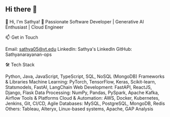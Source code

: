 ## Hi there 👋

<!--
**Sathyanarayanan-ops/Sathyanarayanan-ops** is a ✨ _special_ ✨ repository because its `README.md` (this file) appears on your GitHub profile.

Here are some ideas to get you started:

- 🔭 I’m currently working on ...
- 🌱 I’m currently learning ...
- 👯 I’m looking to collaborate on ...
- 🤔 I’m looking for help with ...
- 💬 Ask me about ...
- 📫 How to reach me: ...
- 😄 Pronouns: ...
- ⚡ Fun fact: ...
-->


👋 Hi, I'm Sathya!
🚀 Passionate Software Developer | Generative AI Enthusiast | Cloud Engineer

📫 Get in Touch

Email: sathya05@vt.edu
LinkedIn: Sathya's LinkedIn
GitHub: Sathyanarayanan-ops


🛠️ Tech Stack

Python, Java, JavaScript, TypeScript, SQL, NoSQL (MongoDB)
Frameworks & Libraries
Machine Learning: PyTorch, TensorFlow, Keras, Scikit-learn, Statsmodels, FastAI, LangChain
Web Development: FastAPI, ReactJS, Django, Flask
Data Processing: NumPy, Pandas, PySpark, Apache Kafka, Airflow
Tools & Platforms
Cloud & Automation: AWS, Docker, Kubernetes, Jenkins, Git, CI/CD, Agile
Databases: MySQL, PostgreSQL, MongoDB, Redis
Others: Tableau, Alteryx, Linux-based systems, Apache, GAP Analysis
